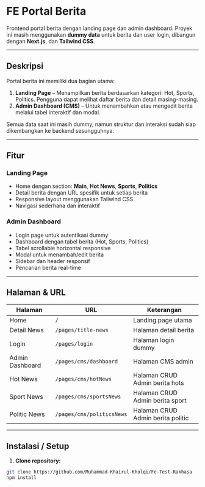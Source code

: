 # FE Portal Berita

Frontend portal berita dengan landing page dan admin dashboard. Proyek ini masih menggunakan **dummy data** untuk berita dan user login, dibangun dengan **Next.js**, dan **Tailwind CSS**.

---

## Deskripsi

Portal berita ini memiliki dua bagian utama:  

1. **Landing Page** – Menampilkan berita berdasarkan kategori: Hot, Sports, Politics. Pengguna dapat melihat daftar berita dan detail masing-masing.  
2. **Admin Dashboard (CMS)** – Untuk menambahkan atau mengedit berita melalui tabel interaktif dan modal.  

Semua data saat ini masih dummy, namun struktur dan interaksi sudah siap dikembangkan ke backend sesungguhnya.

---

## Fitur

### Landing Page
- Home dengan section: **Main**, **Hot News**, **Sports**, **Politics**
- Detail berita dengan URL spesifik untuk setiap berita
- Responsive layout menggunakan Tailwind CSS
- Navigasi sederhana dan interaktif

### Admin Dashboard
- Login page untuk autentikasi dummy
- Dashboard dengan tabel berita (Hot, Sports, Politics)
- Tabel scrollable horizontal responsive
- Modal untuk menambah/edit berita
- Sidebar dan header responsif
- Pencarian berita real-time

---

## Halaman & URL

| Halaman                      | URL                                      | Keterangan                        |
|------------------------------|-----------------------------------------|------------------------------------|
| Home                         | `/`                                     | Landing page utama                 |
| Detail News                  | `/pages/title-news`                     | Halaman detail berita              |
| Login                        | `/pages/login`                          | Halaman login dummy                |
| Admin Dashboard              | `/pages/cms/dashboard`                  | Halaman CMS admin                  |
| Hot News                     | `/pages/cms/hotNews`                    | Halaman CRUD Admin berita hots     |
| Sport News                   | `/pages/cms/sportsNews`                 | Halaman CRUD Admin berita sport    |
| Politic News                 | `/pages/cms/politicsNews`               | Halaman CRUD Admin berita politic  |
---

## Instalasi / Setup

1. **Clone repository:**

```bash
git clone https://github.com/Muhammad-Khairul-Kholqi/Fe-Test-Rakhasa
npm install